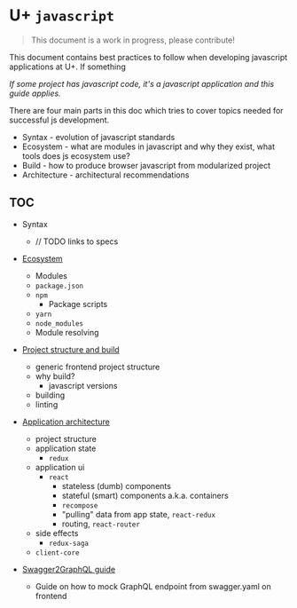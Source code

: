 # U+ `javascript`

> This document is a work in progress, please contribute!

This document contains best practices to follow when developing javascript
applications at U+. If something

_If some project has javascript code, it's a javascript application and this
guide applies._

There are four main parts in this doc which tries to cover topics needed for
successful js development.

* Syntax - evolution of javascript standards
* Ecosystem - what are modules in javascript and why they exist, what tools does
	js ecosystem use?
* Build - how to produce browser javascript from modularized project
* Architecture - architectural recommendations

## TOC

* Syntax

	* // TODO links to specs

* [Ecosystem](ECOSYSTEM.md)

	* Modules
	* `package.json`
	* `npm`
		* Package scripts
	* `yarn`
	* `node_modules`
	* Module resolving

* [Project structure and build](PROJECT.md)

	* generic frontend project structure
	* why build?
		* javascript versions
	* building
	* linting

* [Application architecture](ARCHITECTURE.md)
	* project structure
	* application state
		* `redux`
	* application ui
		* `react`
			* stateless (dumb) components
			* stateful (smart) components a.k.a. containers
			* `recompose`
			* "pulling" data from app state, `react-redux`
			* routing, `react-router`
	* side effects
		* `redux-saga`
	* `client-core`

* [Swagger2GraphQL guide](HOWTOSW2QL.md)
	* Guide on how to mock GraphQL endpoint from swagger.yaml on frontend
